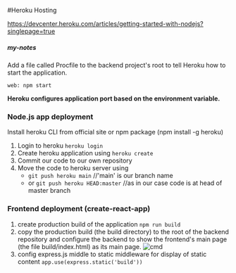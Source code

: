 #Heroku Hosting

https://devcenter.heroku.com/articles/getting-started-with-nodejs?singlepage=true

##### my-notes

Add a file called Procfile to the backend project's root to tell Heroku how to start the application.
```
web: npm start
```

**Heroku configures application port based on the environment variable.**

### Node.js app deployment
Install heroku CLI from official site or npm package (npm install -g heroku)

1. Login to heroku `heroku login` 
2. Create heroku application using `heroku create`
3. Commit our code to our own repository
4. Move the code to heroku server using 
    - `git push heroku main` //'main' is our branch name
    - or `git push heroku HEAD:master` //as in our case code is at head of master branch 


### Frontend deployment (create-react-app)

1. create production build of the application `npm run build` 
2. copy the production build (the build directory) to the root of the backend repository and configure the backend to show the frontend's main page (the file build/index.html) as its main page.
![cmd](https://fullstackopen.com/static/3c4c5437683d0ea2e206c80b39766136/5a190/27ea.png)
3. config express.js middle to static middleware for display of static content `app.use(express.static('build'))`

